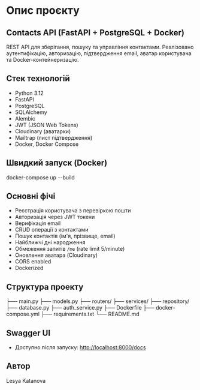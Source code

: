 # Опис проєкту

## Contacts API (FastAPI + PostgreSQL + Docker)

REST API для зберігання, пошуку та управління контактами. Реалізовано аутентифікацію, авторизацію, підтвердження email, аватар користувача та Docker-контейнеризацію.

## Стек технологій

- Python 3.12
- FastAPI
- PostgreSQL
- SQLAlchemy
- Alembic
- JWT (JSON Web Tokens)
- Cloudinary (аватарки)
- Mailtrap (лист підтвердження)
- Docker, Docker Compose

## Швидкий запуск (Docker)

docker-compose up --build

## Основні фічі

- Реєстрація користувача з перевіркою пошти
- Авторизація через JWT токени
- Верифікація email
- CRUD операції з контактами
- Пошук контактів (ім'я, прізвище, email)
- Найближчі дні народження
- Обмеження запитів `/me` (rate limit 5/minute)
- Оновлення аватара (Cloudinary)
- CORS enabled
- Dockerized

## Структура проекту

├── main.py
├── models.py
├── routers/
├── services/
├── repository/
├── database.py
├── auth_service.py
├── Dockerfile
├── docker-compose.yml
├── requirements.txt
└── README.md

## Swagger UI

- Доступно після запуску: [http://localhost:8000/docs](http://localhost:8000/docs)

## Автор

Lesya Katanova
